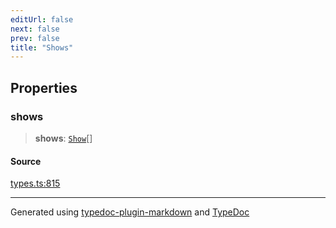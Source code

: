 ```yaml
---
editUrl: false
next: false
prev: false
title: "Shows"
---
```


## Properties

### shows

> **shows**: [`Show`](/api/interfaces/show/)[]

#### Source

[types.ts:815](https://github.com/fostertheweb/spotify-web-sdk/blob/9d7441b/src/types.ts#L815)

***

Generated using [typedoc-plugin-markdown](https://www.npmjs.com/package/typedoc-plugin-markdown) and [TypeDoc](https://typedoc.org/)
